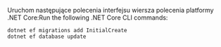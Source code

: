 
<span data-ttu-id="22559-101">Uruchom następujące polecenia interfejsu wiersza polecenia platformy .NET Core:</span><span class="sxs-lookup"><span data-stu-id="22559-101">Run the following .NET Core CLI commands:</span></span>

```console
dotnet ef migrations add InitialCreate
dotnet ef database update
```